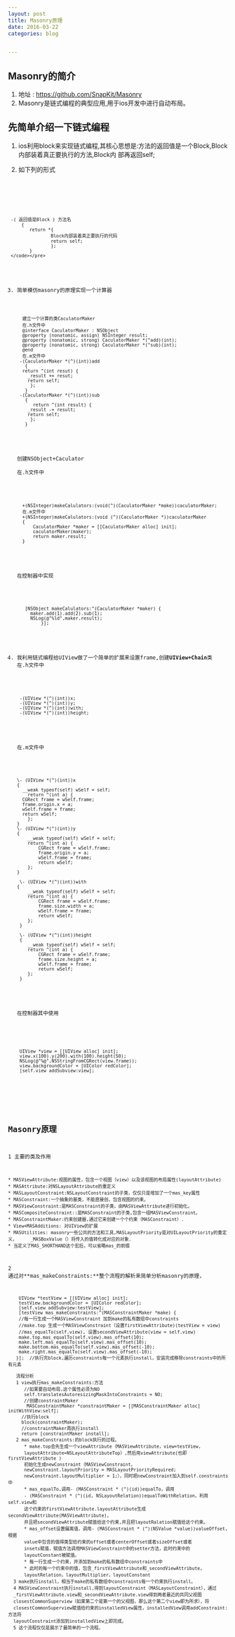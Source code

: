 ```yaml
---
layout: post
title: Masonry原理
date: 2016-03-22
categories: blog


---
```


## Masonry的简介

   1. 地址 : https://github.com/SnapKit/Masonry
   2. Masonry是链式编程的典型应用,用于ios开发中进行自动布局。

## 先简单介绍一下链式编程

   1. ios利用block来实现链式编程,其核心思想是:方法的返回值是一个Block,Block内部装着真正要执行的方法,Block内   部再返回self;
   2. 如下列的形式
   
      <pre><code> 
     -( 返回值是Block ) 方法名
         {   
            return *{   
                    Block内部装着真正要执行的代码
                    return self;
                    };
            }
     </code></pre>
            
            
   3. 简单模仿masonry的原理实现一个计算器
   
      <pre><code>
        建立一个计算的类CaculatorMaker
        在.h文件中
        @interface CaculatorMaker : NSObject
        @property (nonatomic, assign) NSInteger result;
        @property (nonatomic, strong) CaculatorMaker *(^add)(int);
        @property (nonatomic, strong) CaculatorMaker *(^sub)(int);
        @end        
        在.m文件中
       -(CaculatorMaker *(^)(int))add
         {
        return ^(int resut) {
          _result += resut;
          return self;
           };
         }
       -(CaculatorMaker *(^)(int))sub
         {
            return ^(int result) {
          _result -= result;
          return self;
           };
         }       
       </code></pre>
          
       创建NSObject+Caculator        
        在.h文件中
        <pre><code>
        +(NSInteger)makeCalulators:(void(^)(CaculatorMaker *make))caculatorMaker;
        在.m文件中
        +(NSInteger)makeCalulators:(void (^)(CaculatorMaker *))caculatorMaker
        {
            CaculatorMaker *maker = [[CaculatorMaker alloc] init];
            caculatorMaker(maker);
            return maker.result;
        }
        </code></pre>
        
    
       在控制器中实现
        <pre><code>
         [NSObject makeCalulators:^(CaculatorMaker *maker) {
           maker.add(1).add(2).sub(1);
           NSLog(@"%ld",maker.result);
               }];    
        </code></pre>
        

   4. 我利用链式编程给UIView做了一个简单的扩展来设置frame,创建**UIView+Chain**类
       在.h文件中
       <pre><code>
       -(UIView *(^)(int))x;
       -(UIView *(^)(int))y;
       -(UIView *(^)(int))with;
       -(UIView *(^)(int))height;
       </code></pre>
      在.m文件中
       <pre><code>
      \- (UIView *(^)(int))x
      {
        __weak typeof(self) wSelf = self;
          return ^(int a) {
        CGRect frame = wSelf.frame;
        frame.origin.x = a;
        wSelf.frame = frame;
        return wSelf;
          };
      }
      \- (UIView *(^)(int))y
      {
          __weak typeof(self) wSelf = self;
          return ^(int a) {
              CGRect frame = wSelf.frame;
              frame.origin.y = a;
              wSelf.frame = frame;
              return wSelf;
          };
      }

       \- (UIView *(^)(int))with
      {
          __weak typeof(self) wSelf = self;
          return ^(int a) {
              CGRect frame = wSelf.frame;
              frame.size.width = a;
              wSelf.frame = frame;
              return wSelf;
          };
       }

       \- (UIView *(^)(int))height
       {
          __weak typeof(self) wSelf = self;
          return ^(int a) {
              CGRect frame = wSelf.frame;
              frame.size.height = a;
              wSelf.frame = frame;
              return wSelf;
          };
       }
       
      </code></pre>
      
      在控制器其中使用
      
       <pre><code>
       
       UIView *view = [[UIView alloc] init];
       view.x(100).y(200).with(100).height(50);
       NSLog(@"%@",NSStringFromCGRect(view.frame));
       view.backgroundColor = [UIColor redColor];
       [self.view addSubview:view];
       
       </code></pre>
             

## Masonry原理

  1 主要的类及作用
  
    * MASViewAttribute:视图的属性，包含一个视图（view）以及该视图的布局属性(layoutAttribute)
    * MASAttribute:对NSLayoutAttribute的重定义
    * MASLayoutConstraint:NSLayoutConstraint的子类，仅仅只是增加了一个mas_key属性
    * MASConstraint:一个抽象的基类，不能直接创，包含视图的约束。
    * MASViewConstraint:是MASConstraint的子类，由MASViewAttribute进行初始化。
    * MASCompositeConstraint::是MASConstraint的子类,包含一组MASViewConstraint。
    * MASConstraintMaker:约束创建器,通过它来创建一个个约束（MASConstraint）.
    * View+MASAdditions: 对UIView的扩展
    * MASUtilities: masonry一些公共的方法和工具,MASLayoutPriority是对UILayoutPriority的重定义，     _MASBoxValue（）将传入的值转化成对应的对象.
    * 当定义了MAS_SHORTHAND这个宏后，可以省略mas_的前缀
    
 2  通过对**mas_makeConstraints:**整个流程的解析来简单分析masonry的原理，
         
        UIView *testView = [[UIView alloc] init];
        testView.backgroundColor = [UIColor redColor];
        [self.view addSubview:testView];
        [testView mas_makeConstraints:^(MASConstraintMaker *make) {
        //每一行生成一个MASViewConstraint 加到make的私有数组中constraints
        //make.top 生成一个MASViewConstraint（设置firstViewAttribute)(testView = view)
        //mas_equalTo(self.view), 设置secondViewAttribute(view = self.view)
        make.top.mas_equalTo(self.view).mas_offset(10);
        make.left.mas_equalTo(self.view).mas_offset(10);
        make.bottom.mas_equalTo(self.view).mas_offset(-10);
        make.right.mas_equalTo(self.view).mas_offset(-10);
       }];  //执行完block,遍历constraints每一个元素执行install，安装完成移除constraints中的所有元素
       
       流程分析
       1 view执行mas_makeConstraints:方法
          //如果要自动布局,这个属性必须为NO
          self.translatesAutoresizingMaskIntoConstraints = NO;
          //创建constraintMaker
           MASConstraintMaker *constraintMaker = [[MASConstraintMaker alloc] initWithView:self];
         //执行block
         block(constraintMaker);
         //constraintMaker再执行install
         return [constraintMaker install];
       2 mas_makeConstraints:的block执行的过程。
          * make.top会先生成一个viewAttribute（MASViewAttribute，view=testView,
          layoutAttribute=NSLayoutAttributeTop）,然后用viewAttribute(也即firstViewAttribute )
          初始化生成newConstraint（MASViewConstraint，
          newConstraint.layoutPriority = MASLayoutPriorityRequired;
          newConstraint.layoutMultiplier = 1;），同时把newConstraint加入到self.constraints中
          * mas_equalTo,调用- (MASConstraint * (^)(id))equalTo，调用
          - (MASConstraint * (^)(id, NSLayoutRelation))equalToWithRelation，利用self.view和
          这个约束的firstViewAttribute.layoutAttribute生成secondViewAttribute(MASViewAttribute)，   
          并且把secondViewAttribute赋值给这个约束,并且把layoutRalation赋值给这个约束。
          * mas_offset设置偏离值，调用- (MASConstraint * (^)(NSValue *value))valueOffset,根据
          value中包含的值得类型给约束的offset或者centerOffset或者sizeOffset或者
          insets赋值，赋值方法调用MASViewConstraint中的setter方法，此时约束中的
          layoutConstant被赋值。
          * 每一行生成一个约束，并添加到make的私有数组中constraints中
          * 此时的每一个约束中的值，包含_firstViewAttribute和_secondViewAttribute,
          layoutRelation，layoutMultiplier，layoutConstant
      3 make执行install，相当于make的私有数组中constraints每一个约束执行install。
      4 MASViewConstraint执行install,得到layoutConstraint（MASLayoutConstraint），通过
      _firstViewAttribute.view和_secondViewAttribute.view得到两者最近的共同父视图
      closestCommonSuperview（如果第二个是第一个的父视图，那么这个第二个view即为所求），将  
      closestCommonSuperview赋值给约束的installedView属性，installedView调用addConstraint:方法将
      layoutConstraint添加到installedView上即完成。
      5 这个流程仅仅是展示了最简单的一个流程。




         

     
  
  
 
  
  